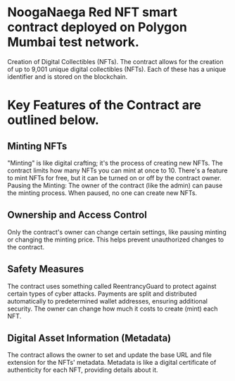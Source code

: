 # NoogaNaega Red NFT smart contract deployed on Polygon Mumbai test network.
Creation of Digital Collectibles (NFTs). The contract allows for the creation of up to 9,001 unique digital collectibles (NFTs). Each of these has a unique identifier and is stored on the blockchain.

# Key Features of the Contract are outlined below.
## Minting NFTs
"Minting" is like digital crafting; it's the process of creating new NFTs.
The contract limits how many NFTs you can mint at once to 10.
There's a feature to mint NFTs for free, but it can be turned on or off by the contract owner.
Pausing the Minting: The owner of the contract (like the admin) can pause the minting process. When paused, no one can create new NFTs.

## Ownership and Access Control
Only the contract's owner can change certain settings, like pausing minting or changing the minting price. 
This helps prevent unauthorized changes to the contract.

## Safety Measures
The contract uses something called ReentrancyGuard to protect against certain types of cyber attacks.
Payments are split and distributed automatically to predetermined wallet addresses, ensuring additional security.
The owner can change how much it costs to create (mint) each NFT.

## Digital Asset Information (Metadata)
The contract allows the owner to set and update the base URL and file extension for the NFTs' metadata.
Metadata is like a digital certificate of authenticity for each NFT, providing details about it.
